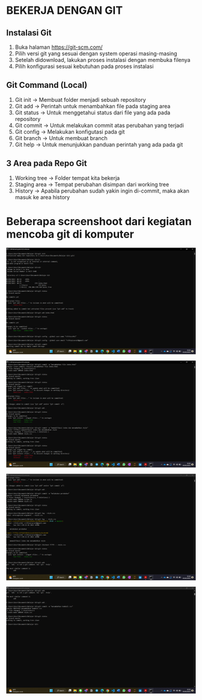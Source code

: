 # BEKERJA DENGAN GIT

## Instalasi Git 
1. Buka halaman https://git-scm.com/
2. Pilih versi git yang sesuai dengan system operasi masing-masing
3. Setelah didownload, lakukan proses instalasi dengan membuka filenya
4. Pilih konfigurasi sesuai kebutuhan pada proses instalasi

## Git Command (Local)
1. Git init -> Membuat folder menjadi sebuah repository
2. Git add -> Perintah untuk menambahkan file pada staging area
3. Git status -> Untuk menggetahui status dari file yang ada pada repository
4. Git commit -> Untuk melakukan commit atas perubahan yang terjadi
5. Git config -> Melakukan konfigutasi pada git
6. Git branch -> Untuk membuat branch
7. Git help -> Untuk menunjukkan panduan perintah yang ada pada git

## 3 Area pada Repo Git
1. Working tree -> Folder tempat kita bekerja
2. Staging area -> Tempat perubahan disimpan dari working tree
3. History -> Apabila perubahan sudah yakin ingin di-commit, maka akan masuk ke area history

# Beberapa screenshoot dari kegiatan mencoba git di komputer
![Gambar 1!](/img/2023-02-05.png "Gambar 1")

![Gambar 2!](/img/1.png "Gambar 2")

![Gambar 3!](/img/2.png "Gambar 3")

![Gambar 4!](/img/3.png "Gambar 4")
